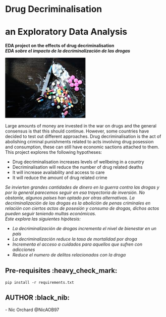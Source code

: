# Drug Decriminalisation
# an Exploratory Data Analysis 

<strong>EDA project on the effects of drug decriminalisation </strong><br>
<strong><em>EDA sobre el impacto de la decriminalización de las drogas</em></strong>

![LSE: A](images/drugs.jpeg?raw=true "LSE: A") 

Large amounts of money are invested in the war on drugs and the general consensus is that this should continue. However, some countries have decided to test out different approaches. Drug decriminalisation is the act of abolishing criminal punishments related to acts involving drug posession and consumption, these can still have economic sactions attached to them. <br>
This project explores the following hypotheses: 
- Drug decriminalisation increases levels of wellbeing in a country
- Decriminalisation will reduce the number of drug related deaths 
- It will increase availability and access to care
- It will reduce the amount of drug related crime

<em> Se invierten grandes cantidades de dinero en la guerra contra las drogas y por lo general parecemos seguir en esa trayectoria de inversión. No obstante, algunos países han optado por otras alternativas. La decriminalización de las drogas es la abolición de penas criminales en relación con ciertos actos de posesión y consumo de drogas, dichos actos pueden seguir teniendo multas económicas. </em> <br>
<em>Este explora las siguientes hipótesis: <br>
- La decriminalización de drogas incrementa el nivel de bienestar en un país
- La decriminalización reduce la tasa de mortalidad por droga
- Incrementa el acceso a cuidados para aquellos que sufren con adicciones
- Reduce el numero de delitos relacionados con la droga</em> 

<h2>Pre-requisites :heavy_check_mark: </h2>

```
pip install -r requirements.txt 
```

<h2>AUTHOR :black_nib: </h2>
- Nic Orchard @NicAOB97


